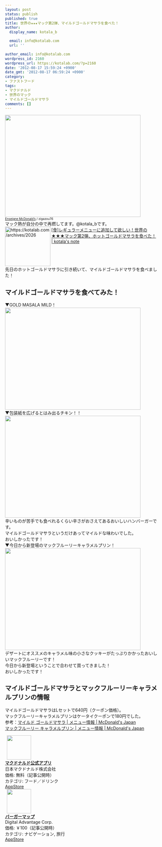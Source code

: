 ```yaml
---
layout: post
status: publish
published: true
title: 世界の★★★マック第2弾、マイルドゴールドマサラを食べた！
author:
  display_name: kotala_b

  email: info@kotalab.com
  url: ''

author_email: info@kotalab.com
wordpress_id: 2160
wordpress_url: https://kotalab.com/?p=2160
date: '2012-08-17 15:59:24 +0900'
date_gmt: '2012-08-17 06:59:24 +0900'
category:
- ファストフード
tags:
- マクドナルド
- 世界のマック
- マイルドゴールドマサラ
comments: []
---
```

<p><a href="https://kotalab.com/wp-content/uploads/legrand_120718_02.jpg" target="_blank"><img src="https://kotalab.com/wp-content/uploads/legrand_120718_02.jpg" alt="" title="legrand_120718_02" width="448" height="336" class="alignnone size-full wp-image-1539" /></a><br />
<span style="font-size:10px;"><a href="http://www.igosso.net/flk/6914750483.html" target="_blank">Enseigne McDonald&rsquo;s</a> / zigazou76</span><br />
マック熱が自分の中で再燃してます。@kotala_bです。<br />
<a href="https://kotalab.com/world-mac-ind2" target="_blank"><img src="https://capture.heartrails.com/150x130?https://kotalab.com/archives/2026" alt="https://kotalab.com/archives/2026" width="150" height="130" align="left" /></a><a href="https://kotalab.com/world-mac-ind2" target="_blank">[食]レギュラーメニューに追加して欲しい！世界の★★★マック第2弾、ホットゴールドマサラを食べた！ | kotala's note</a><br style="clear:both;" />先日のホットゴールドマサラに引き続いて、マイルドゴールドマサラを食べました！<br />
<!--more--></p>
<h2>マイルドゴールドマサラを食べてみた！</h2>
<p>▼GOLD MASALA MILD！<br />
<a href="https://kotalab.com/wp-content/uploads/mildgoldmasala_120817_01.jpg" target="_blank"><img src="https://kotalab.com/wp-content/uploads/mildgoldmasala_120817_01.jpg" alt="" title="mildgoldmasala_120817_01" width="448" height="336" class="alignnone size-full wp-image-2164" /></a><br />
▼包装紙を広げるとはみ出るチキン！！<br />
<a href="https://kotalab.com/wp-content/uploads/mildgoldmasala_120817_02.jpg" target="_blank"><img src="https://kotalab.com/wp-content/uploads/mildgoldmasala_120817_02.jpg" alt="" title="mildgoldmasala_120817_02" width="448" height="336" class="alignnone size-full wp-image-2165" /></a><br />
辛いものが苦手でも食べれるくらい辛さがおさえてあるおいしいハンバーガーです。<br />
マイルドゴールドマサラというだけあってマイルドな味わいでした。<br />
おいしかったです！<br />
▼今日から新登場のマックフルーリーキャラメルプリン！<br />
<a href="https://kotalab.com/wp-content/uploads/mildgoldmasala_120817_03.jpg" target="_blank"><img src="https://kotalab.com/wp-content/uploads/mildgoldmasala_120817_03.jpg" alt="" title="mildgoldmasala_120817_03" width="448" height="336" class="alignnone size-full wp-image-2163" /></a><br />
デザートにオススメのキャラメル味の小さなクッキーがたっぷりかかったおいしいマックフルーリーです！<br />
今日から新登場ということで合わせて買ってきました！<br />
おいしかったです！</p>
<h2>マイルドゴールドマサラとマックフルーリーキャラメルプリンの情報</h2>
<p>マイルドゴールドマサラはLセットで640円（クーポン価格）。<br />
マックフルーリーキャラメルプリンはケータイクーポンで180円でした。<br />
参考：<a href="http://www.mcdonalds.co.jp/quality/basic_information/menu_info.php?mid=9003" target="_blank">マイルド ゴールドマサラ | メニュー情報 | McDonald's Japan</a><br />
<a href="http://www.mcdonalds.co.jp/quality/basic_information/menu_info.php?mid=9097" target="_blank">マックフルーリー キャラメルプリン | メニュー情報 | McDonald's Japan</a></p>
<div class="applink">
<div class="applinkimg"><a href="https://itunes.apple.com/jp/app/makudonarudo-gong-shiapuri/id413618155?mt=8&uo=4&at=10l4yU" rel="nofollow" target="_blank"><img hspace="6" src="http://a9.phobos.apple.com/us/r30/Purple4/v4/c7/28/39/c728397c-f441-a223-8bfb-b78cdd0671c7/mzl.avtbvpez.png" width="80" /></a></div>
<div class="applinktext">
<div class="applinktitle"><strong><a href="https://itunes.apple.com/jp/app/makudonarudo-gong-shiapuri/id413618155?mt=8&uo=4&at=10l4yU" rel="nofollow" target="_blank">マクドナルド公式アプリ</a></strong></div>
<div class="applinkinfo">日本マクドナルド株式会社</div>
<div class="applinkinfo">価格: 無料（記事公開時）</div>
<div class="applinkinfo">カテゴリ: フード／ドリンク</div>
</div>
<div class="clear"></div>
<div class="appstorelink"><a href="https://itunes.apple.com/jp/app/makudonarudo-gong-shiapuri/id413618155?mt=8&uo=4&at=10l4yU" rel="nofollow" target="_blank">AppStore</a></div>
</div>
<div class="applink">
<div class="applinkimg"><a href="https://itunes.apple.com/jp/app/bagamappu/id419531778?mt=8&uo=4&at=10l4yU" rel="nofollow" target="_blank"><img hspace="6" src="http://a1884.phobos.apple.com/us/r30/Purple6/v4/d4/a4/f3/d4a4f3a8-2777-cc5d-eb71-d10ba8cc69ff/mzl.damrzorj.png" width="80" /></a></div>
<div class="applinktext">
<div class="applinktitle"><strong><a href="https://itunes.apple.com/jp/app/bagamappu/id419531778?mt=8&uo=4&at=10l4yU" rel="nofollow" target="_blank">バーガーマップ</a></strong></div>
<div class="applinkinfo">Digital Advantage Corp.</div>
<div class="applinkinfo">価格: ￥100（記事公開時）</div>
<div class="applinkinfo">カテゴリ: ナビゲーション, 旅行</div>
</div>
<div class="clear"></div>
<div class="appstorelink"><a href="https://itunes.apple.com/jp/app/bagamappu/id419531778?mt=8&uo=4&at=10l4yU" rel="nofollow" target="_blank">AppStore</a></div>
</div>
